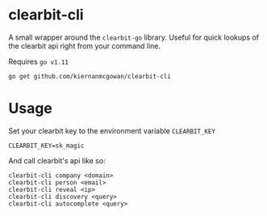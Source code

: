 clearbit-cli
===

A small wrapper around the `clearbit-go` library. Useful for quick lookups of the clearbit api right from your command line.

Requires `go v1.11`

```
go get github.com/kiernanmcgowan/clearbit-cli
```

Usage
==

Set your clearbit key to the environment variable `CLEARBIT_KEY`

```
CLEARBIT_KEY=sk_magic
```

And call clearbit's api like so:

```
clearbit-cli company <domain>
clearbit-cli person <email>
clearbit-cli reveal <ip>
clearbit-cli discovery <query>
clearbit-cli autocomplete <query>
```

